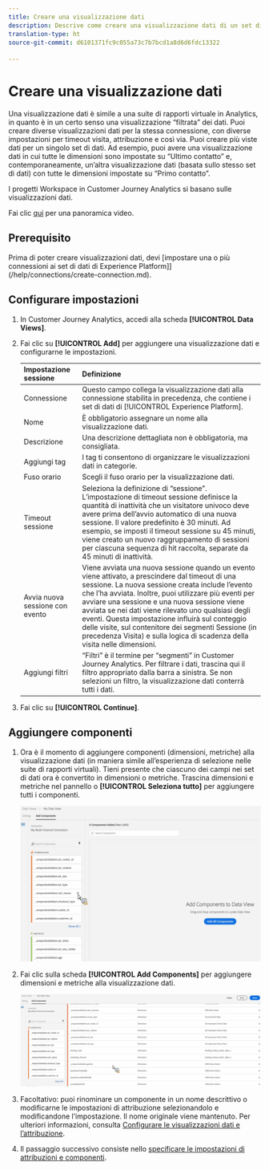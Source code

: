 ```yaml
---
title: Creare una visualizzazione dati
description: Descrive come creare una visualizzazione dati di un set di dati di Platform in Customer Journey Analytics (CJA).
translation-type: ht
source-git-commit: d6101371fc9c055a73c7b7bcd1a8d6d6fdc13322

---
```



# Creare una visualizzazione dati

Una visualizzazione dati è simile a una suite di rapporti virtuale in Analytics, in quanto è in un certo senso una visualizzazione “filtrata” dei dati. Puoi creare diverse visualizzazioni dati per la stessa connessione, con diverse impostazioni per timeout visita, attribuzione e così via. Puoi creare più viste dati per un singolo set di dati. Ad esempio, puoi avere una visualizzazione dati in cui tutte le dimensioni sono impostate su “Ultimo contatto” e, contemporaneamente, un’altra visualizzazione dati (basata sullo stesso set di dati) con tutte le dimensioni impostate su “Primo contatto”.

I progetti Workspace in Customer Journey Analytics si basano sulle visualizzazioni dati.

Fai clic [qui](https://docs.adobe.com/content/help/en/platform-learn/tutorials/cja/basic-configuration-for-data-views.html) per una panoramica video.

## Prerequisito

Prima di poter creare visualizzazioni dati, devi [impostare una o più connessioni ai set di dati di Experience Platform]](/help/connections/create-connection.md).

## Configurare impostazioni

1. In Customer Journey Analytics, accedi alla scheda **[!UICONTROL Data Views]**.

1. Fai clic su **[!UICONTROL Add]** per aggiungere una visualizzazione dati e configurarne le impostazioni.

   | Impostazione sessione | Definizione |
   |---|---|
   | Connessione | Questo campo collega la visualizzazione dati alla connessione stabilita in precedenza, che contiene i set di dati di [!UICONTROL Experience Platform]. |
   | Nome | È obbligatorio assegnare un nome alla visualizzazione dati. |
   | Descrizione | Una descrizione dettagliata non è obbligatoria, ma consigliata. |
   | Aggiungi tag | I tag ti consentono di organizzare le visualizzazioni dati in categorie. |
   | Fuso orario | Scegli il fuso orario per la visualizzazione dati. |
   | Timeout sessione | Seleziona la definizione di “sessione”. L’impostazione di timeout sessione definisce la quantità di inattività che un visitatore univoco deve avere prima dell’avvio automatico di una nuova sessione. Il valore predefinito è 30 minuti. Ad esempio, se imposti il timeout sessione su 45 minuti, viene creato un nuovo raggruppamento di sessioni per ciascuna sequenza di hit raccolta, separate da 45 minuti di inattività. <!--This setting impacts not only your visit counts, but also how visit segment containers are evaluated, and the visit expiration logic for any eVars expiring on visit. Decreasing the session timeout will likely increase the total number of visits in your reporting, while increasing the visit timeout will likely decrease the total number of visits in your reporting. This needs to be reviewed.--> |
   | Avvia nuova sessione con evento | Viene avviata una nuova sessione quando un evento viene attivato, a prescindere dal timeout di una sessione. La nuova sessione creata include l’evento che l’ha avviata. Inoltre, puoi utilizzare più eventi per avviare una sessione e una nuova sessione viene avviata se nei dati viene rilevato uno qualsiasi degli eventi. Questa impostazione influirà sul conteggio delle visite, sul contenitore dei segmenti Sessione (in precedenza Visita) e sulla logica di scadenza della visita nelle dimensioni. |
   | Aggiungi filtri | “Filtri” è il termine per “segmenti” in Customer Journey Analytics. Per filtrare i dati, trascina qui il filtro appropriato dalla barra a sinistra. Se non selezioni un filtro, la visualizzazione dati conterrà tutti i dati. |

1. Fai clic su **[!UICONTROL Continue]**.

## Aggiungere componenti

1. Ora è il momento di aggiungere componenti (dimensioni, metriche) alla visualizzazione dati (in maniera simile all’esperienza di selezione nelle suite di rapporti virtuali). Tieni presente che ciascuno dei campi nei set di dati ora è convertito in dimensioni o metriche. Trascina dimensioni e metriche nel pannello o **[!UICONTROL Seleziona tutto]** per aggiungere tutti i componenti.

   ![](assets/add-all-components.png)

1. Fai clic sulla scheda **[!UICONTROL Add Components]** per aggiungere dimensioni e metriche alla visualizzazione dati.

   ![](assets/add-all-components2.png)

1. Facoltativo: puoi rinominare un componente in un nome descrittivo o modificarne le impostazioni di attribuzione selezionandolo e modificandone l’impostazione. Il nome originale viene mantenuto. Per ulteriori informazioni, consulta [Configurare le visualizzazioni dati e l’attribuzione](/help/data-views/configure-dataviews.md).

1. Il passaggio successivo consiste nello [specificare le impostazioni di attribuzioni e componenti](/help/data-views/configure-dataviews.md).